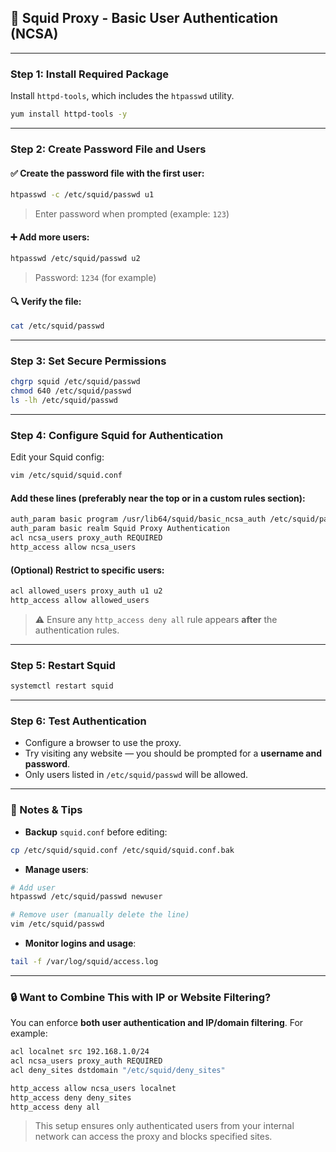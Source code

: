 
## 🔐 Squid Proxy - Basic User Authentication (NCSA)

---

### **Step 1: Install Required Package**

Install `httpd-tools`, which includes the `htpasswd` utility.

```bash
yum install httpd-tools -y
```

---

### **Step 2: Create Password File and Users**

#### ✅ Create the password file with the first user:

```bash
htpasswd -c /etc/squid/passwd u1
```
> Enter password when prompted (example: `123`)

#### ➕ Add more users:

```bash
htpasswd /etc/squid/passwd u2
```
> Password: `1234` (for example)

#### 🔍 Verify the file:

```bash
cat /etc/squid/passwd
```

---

### **Step 3: Set Secure Permissions**

```bash
chgrp squid /etc/squid/passwd
chmod 640 /etc/squid/passwd
ls -lh /etc/squid/passwd
```

---

### **Step 4: Configure Squid for Authentication**

Edit your Squid config:

```bash
vim /etc/squid/squid.conf
```

#### Add these lines (preferably near the top or in a custom rules section):

```bash
auth_param basic program /usr/lib64/squid/basic_ncsa_auth /etc/squid/passwd
auth_param basic realm Squid Proxy Authentication
acl ncsa_users proxy_auth REQUIRED
http_access allow ncsa_users
```

#### (Optional) Restrict to specific users:

```bash
acl allowed_users proxy_auth u1 u2
http_access allow allowed_users
```

> ⚠️ Ensure any `http_access deny all` rule appears **after** the authentication rules.

---

### **Step 5: Restart Squid**

```bash
systemctl restart squid
```

---

### **Step 6: Test Authentication**

- Configure a browser to use the proxy.
- Try visiting any website — you should be prompted for a **username and password**.
- Only users listed in `/etc/squid/passwd` will be allowed.

---

### 📝 Notes & Tips

- **Backup** `squid.conf` before editing:

```bash
cp /etc/squid/squid.conf /etc/squid/squid.conf.bak
```

- **Manage users**:

```bash
# Add user
htpasswd /etc/squid/passwd newuser

# Remove user (manually delete the line)
vim /etc/squid/passwd
```

- **Monitor logins and usage**:

```bash
tail -f /var/log/squid/access.log
```

---

### 🔒 Want to Combine This with IP or Website Filtering?

You can enforce **both user authentication and IP/domain filtering**. For example:

```bash
acl localnet src 192.168.1.0/24
acl ncsa_users proxy_auth REQUIRED
acl deny_sites dstdomain "/etc/squid/deny_sites"

http_access allow ncsa_users localnet
http_access deny deny_sites
http_access deny all
```

> This setup ensures only authenticated users from your internal network can access the proxy and blocks specified sites.

